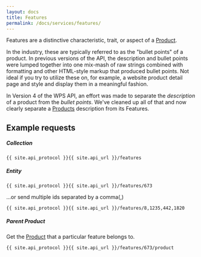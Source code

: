 ```yaml
---
layout: docs
title: Features
permalink: /docs/services/features/
---
```


[var_Products]: /docs/services/products

Features are a distinctive characteristic, trait, or aspect of a [Product][var_Products].

In the industry, these are typically referred to as the "bullet points" of a product. In previous versions of the API, the description and bullet points were lumped together into 
one mix-mash of raw strings combined with formatting and other HTML-style markup that produced bullet points. Not ideal if you try to utilize these on, for example, a website 
product detail page and style and display them in a meaningful fashion.

In Version 4 of the WPS API, an effort was made to separate the *description* of a product from the *bullet points*. We've cleaned up all of that and now clearly separate a 
[Products][var_Products] description from its Features.

## Example requests

##### Collection

```
{{ site.api_protocol }}{{ site.api_url }}/features
```

##### Entity

```
{{ site.api_protocol }}{{ site.api_url }}/features/673
```

...or send multiple ids separated by a comma(,)

```
{{ site.api_protocol }}{{ site.api_url }}/features/8,1235,442,1820
```

##### Parent Product

Get the [Product][var_Products] that a particular feature belongs to.

```
{{ site.api_protocol }}{{ site.api_url }}/features/673/product
```
